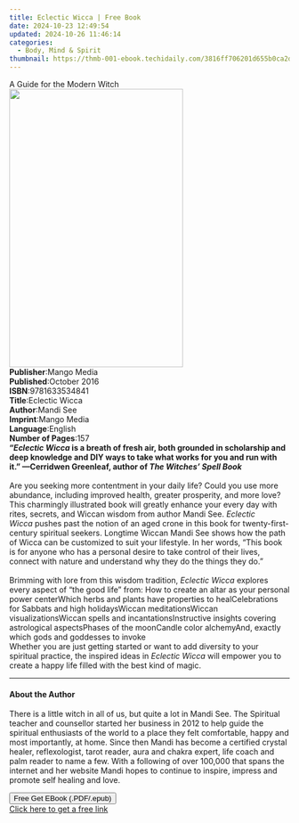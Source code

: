 ```yaml
---
title: Eclectic Wicca | Free Book
date: 2024-10-23 12:49:54
updated: 2024-10-26 11:46:14
categories:
  - Body, Mind & Spirit
thumbnail: https://thmb-001-ebook.techidaily.com/3816ff706201d655b0ca2d24ed1cdc3a88c0b6e97cbd751ca68d408d6ce80add.jpg
---
```

<main id="book-container">
  <div class="flex flex-col">
    <div class="book-brief flex-1 py-6 px-4 sm:p-6 md:py-10 md:px-8">
      <!-- brief-->
      <div class="book-brief-main">A Guide for the Modern Witch</div>
    </div>
    <div
      class="book-meta-info flex-1 grid gap-4 col-start-1 col-end-3 row-start-1 sm:mb-6 sm:grid-cols-4 lg:gap-6 lg:col-start-2 lg:row-end-6 lg:row-span-6 lg:mb-0"
    >
      <div
        class="book-meta-info-left place-content-center mt-4 p-4 text-sm leading-6 col-start-2 col-span-2 dark:text-slate-400"
      >
        <img
          class="w-full h-500 object-cover rounded-lg sm:h-255 sm:col-span-2 lg:col-span-full"
          src="https://img-001-ebook.techidaily.com/efe850cf2d105daabe3b85748ce094da1d5e1b0bbe0c14ae9ea4386224efcde1.jpg"
          alt=""
          width="312"
          height="500"
        />
      </div>
      <div
        class="book-meta-info-right mt-2 col-start-1 row-start-2 col-span-3 self-center"
      >
        <!-- meta data  -->
        <div class="flex flex-col px-4 md:px-8">
          <div class="flex-1">
            <strong>Publisher</strong>:<span class="px-2">Mango Media</span>
          </div>
          <div class="flex-1">
            <strong>Published</strong>:<span class="px-2">October 2016</span>
          </div>
          <div class="flex-1">
            <strong>ISBN</strong>:<span class="px-2">9781633534841</span>
          </div>
          <div class="flex-1">
            <strong>Title</strong>:<span class="px-2">Eclectic Wicca</span>
          </div>
          <div class="flex-1">
            <strong>Author</strong>:<span class="px-2">Mandi See</span>
          </div>
          <div class="flex-1">
            <strong>Imprint</strong>:<span class="px-2">Mango Media</span>
          </div>
          <div class="flex-1">
            <strong>Language</strong>:<span class="px-2">English</span>
          </div>
          <div class="flex-1">
            <strong>Number of Pages</strong>:<span class="px-2">157</span>
          </div>
        </div>
      </div>
    </div>
    <div class="book-description flex-1 py-6 px-4 sm:p-6 md:py-10 md:px-8">
      <div class="book-description-main">
        <div accordion-content="" id="description">
          <b
            >“<i>Eclectic Wicca</i> is a breath of fresh air, both grounded in
            scholarship and deep knowledge and DIY ways to take what works for
            you and run with it.” —Cerridwen Greenleaf, author of
            <i>The Witches’ Spell Book</i></b
          ><br />
          &nbsp;<br />
          Are you seeking more contentment in your daily life? Could you use
          more abundance, including improved health, greater prosperity, and
          more love? This charmingly illustrated book will greatly enhance your
          every day with rites, secrets, and Wiccan wisdom from author Mandi
          See.&nbsp;<i>Eclectic Wicca&nbsp;</i>pushes past the notion of an aged
          crone in this book for twenty-first-century spiritual seekers.
          Longtime Wiccan Mandi See shows how the path of Wicca can be
          customized to suit your lifestyle. In her words, “This book is for
          anyone who has a personal desire to take control of their lives,
          connect with nature and understand why they do the things they do.”<br />
          &nbsp;<br />
          Brimming with lore from this wisdom tradition,&nbsp;<i
            >Eclectic Wicca&nbsp;</i
          >explores every aspect of “the good life” from: How to create an altar
          as your personal power centerWhich herbs and plants have properties to
          healCelebrations for Sabbats and high holidaysWiccan meditationsWiccan
          visualizationsWiccan spells and incantationsInstructive insights
          covering astrological aspectsPhases of the moonCandle color
          alchemyAnd, exactly which gods and goddesses to invoke &nbsp;<br />
          Whether you are just getting started or want to add diversity to your
          spiritual practice, the inspired ideas in&nbsp;<i
            >Eclectic Wicca&nbsp;</i
          >will empower you to create a happy life filled with the best kind of
          magic.
        </div>
        <div class="accordion-fader"></div>
      </div>
    </div>
    <div class="book-excerpts flex-1 py-6 px-4 sm:p-6 md:py-10 md:px-8">
      <!-- excerpts-->
      <div class="book-excerpts-main">
        <hr />
        <h4 class="placeholder placeholder-heading">
          <span>About the Author</span>
        </h4>
        <p>
          There is a little witch in all of us, but quite a lot in Mandi See.
          The Spiritual teacher and counsellor started her business in 2012 to
          help guide the spiritual enthusiasts of the world to a place they felt
          comfortable, happy and most importantly, at home. Since then Mandi has
          become a certified crystal healer, reflexologist, tarot reader, aura
          and chakra expert, life coach and palm reader to name a few. With a
          following of over 100,000 that spans the internet and her website
          Mandi hopes to continue to inspire, impress and promote self healing
          and love.
        </p>
      </div>
    </div>
    <div
      class="book-about-author flex-1 py-6 px-4 sm:p-6 md:py-10 md:px-8"
    ></div>
    <div class="book-free-get flex-1 py-6 px-4 sm:p-6 md:py-10 md:px-8">
      <button
        id="btn-free-get"
        class="bg-blue-500 hover:bg-blue-700 text-white font-bold py-2 px-4 rounded"
      >
        Free Get EBook (.PDF/.epub)
      </button>
      <div id="countdown-display" class="px-2 text-lg mt-2"></div>
      <a
        id="free-link"
        class="hidden bg-blue-500 hover:bg-blue-700 text-white font-bold py-2 px-4 rounded"
        href="https://www.ebooks.com/en-us/book/209723696/eclectic-wicca/mandi-see/"
        target="_blank"
        >Click here to get a free link</a
      >
    </div>
    <script>
      let countdownTime = 0;
      let countdownInterval = null;
      document
        .getElementById('btn-free-get')
        .addEventListener('click', startCountdown);
      function startCountdown() {
        countdownTime = new Date().getTime() + 60000 * 3;
        countdownInterval = setInterval(updateCountdown, 1000);
        document.getElementById('btn-free-get').disabled = true;
        document
          .getElementById('btn-free-get')
          .classList.add('bg-gray-500', 'cursor-not-allowed');
      }
      function updateCountdown() {
        let currentTime = new Date().getTime();
        let timeLeft = countdownTime - currentTime;
        let secondsLeft = Math.floor(timeLeft / 1000);
        document.getElementById('countdown-display').innerHTML =
          `Remaining time: ${secondsLeft} seconds.`;
        if (secondsLeft <= 0) {
          clearInterval(countdownInterval);
          document.getElementById('btn-free-get').classList.add('hidden');
          document.getElementById('free-link').classList.remove('hidden');
          document.getElementById('countdown-display').innerHTML = '';
        }
      }
    </script>
  </div>
</main>
